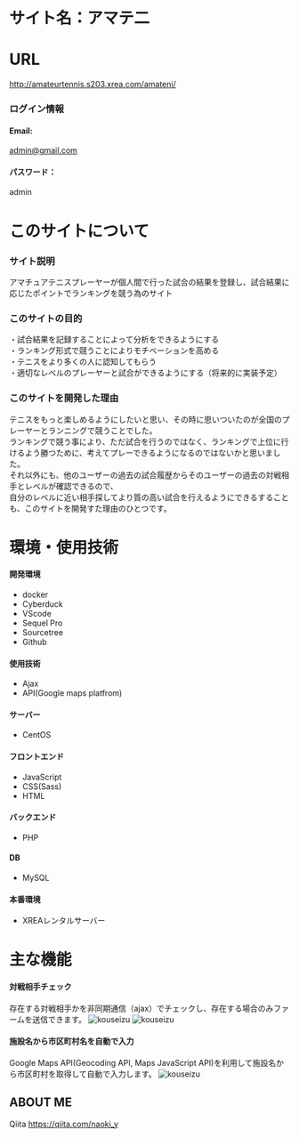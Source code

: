 # サイト名：アマテ二

# URL
http://amateurtennis.s203.xrea.com/amateni/

### ログイン情報
#### Email:<br>
admin@gmail.com<br>
#### パスワード：<br>
admin<br>

# このサイトについて
### サイト説明
アマチュアテニスプレーヤーが個人間で行った試合の結果を登録し、試合結果に応じたポイントでランキングを競う為のサイト

### このサイトの目的
・試合結果を記録することによって分析をできるようにする<br>
・ランキング形式で競うことによりモチベーションを高める<br>
・テニスをより多くの人に認知してもらう<br>
・適切なレベルのプレーヤーと試合ができるようにする（将来的に実装予定）<br>

### このサイトを開発した理由
テニスをもっと楽しめるようにしたいと思い、その時に思いついたのが全国のプレーヤーとランニングで競うことでした。<br>
ランキングで競う事により、ただ試合を行うのではなく、ランキングで上位に行けるよう勝つために、考えてプレーできるようになるのではないかと思いました。<br>
それ以外にも、他のユーザーの過去の試合履歴からそのユーザーの過去の対戦相手とレベルが確認できるので、<br>
自分のレベルに近い相手探してより質の高い試合を行えるようにできるすることも、このサイトを開発すた理由のひとつです。<br>

# 環境・使用技術
#### 開発環境
   - docker
   - Cyberduck
   - VScode
   - Sequel Pro
   - Sourcetree
   - Github
#### 使用技術
   - Ajax
   - API(Google maps platfrom)
#### サーバー
   - CentOS
#### フロントエンド
   - JavaScript
   - CSS(Sass)
   - HTML
#### バックエンド
   - PHP
#### DB
   - MySQL
#### 本番環境
   - XREAレンタルサーバー
   
# 主な機能
#### 対戦相手チェック
存在する対戦相手かを非同期通信（ajax）でチェックし、存在する場合のみファームを送信できます。
![kouseizu](https://user-images.githubusercontent.com/73929004/144736096-e5195c15-d968-4eff-875c-4de8c0048000.png)
![kouseizu](https://user-images.githubusercontent.com/73929004/144736108-fa79441e-683f-4ab7-b779-90e9c131114d.png)

#### 施設名から市区町村名を自動で入力
Google Maps API(Geocoding API, Maps JavaScript API)を利用して施設名から市区町村を取得して自動で入力します。
![kouseizu](https://user-images.githubusercontent.com/73929004/144736288-1067dcbe-ba66-4c36-98b2-c831fedbe55f.png)

## ABOUT ME
Qiita
https://qiita.com/naoki_y
